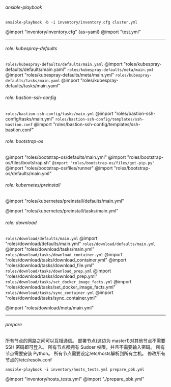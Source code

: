 ###### ansible-playbook 
`ansible-playbook -b -i inventory/inventory.cfg cluster.yml`

@import "inventory/inventory.cfg" {as=yaml}
@import "test.yml"

---
###### role: kubespray-defaults
`roles/kubespray-defaults/defaults/main.yaml`
@import "roles/kubespray-defaults/defaults/main.yaml"
`roles/kubespray-defaults/meta/main.yml`
@import "roles/kubespray-defaults/meta/main.yml"
`roles/kubespray-defaults/tasks/main.yaml`
@import "roles/kubespray-defaults/tasks/main.yaml"

###### role: bastion-ssh-config
`roles/bastion-ssh-config/tasks/main.yml`
@import "roles/bastion-ssh-config/tasks/main.yml"
`roles/bastion-ssh-config/templates/ssh-bastion.conf`
@import "roles/bastion-ssh-config/templates/ssh-bastion.conf"

###### role: bootstrap-os
@import "roles/bootstrap-os/defaults/main.yml"
@import "roles/bootstrap-os/files/bootstrap.sh"
`@import "roles/bootstrap-os/files/get-pip.py"`
@import "roles/bootstrap-os/files/runner"
@import "roles/bootstrap-os/defaults/main.yml"


###### role: kubernetes/preinstall
@import "roles/kubernetes/preinstall/defaults/main.yml"

@import "roles/kubernetes/preinstall/tasks/main.yml"


###### role: download
`roles/download/defaults/main.yml`
@import "roles/download/defaults/main.yml"
`roles/download/defaults/main.yml`
@import "roles/download/tasks/main.yml"
`roles/download/tasks/download_container.yml`
@import "roles/download/tasks/download_container.yml"
@import "roles/download/tasks/download_file.yml"
`roles/download/tasks/download_prep.yml`
@import "roles/download/tasks/download_prep.yml"
`roles/download/tasks/set_docker_image_facts.yml`
@import "roles/download/tasks/set_docker_image_facts.yml"
`roles/download/tasks/sync_container.yml`
@import "roles/download/tasks/sync_container.yml"

@import "roles/download/meta/main.yml"


---
###### prepare
所有节点的网路之间可以互相通信。
部署节点(这边为 master1)对其他节点不需要 SSH 密码即可登入。
所有节点都拥有 Sudoer 权限，并且不需要输入密码。
所有节点需要安装 Python。
所有节点需要设定/etc/hosts解析到所有主机。
修改所有节点的/etc/resolv.conf

`ansible-playbook -i inventory/hosts_tests.yml prepare_pbk.yml`

@import "inventory/hosts_tests.yml"
@import "./prepare_pbk.yml"